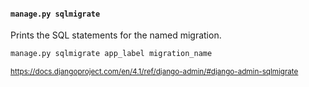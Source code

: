 #### `manage.py sqlmigrate`

Prints the SQL statements for the named migration.

```sh
manage.py sqlmigrate app_label migration_name
```

<small>

https://docs.djangoproject.com/en/4.1/ref/django-admin/#django-admin-sqlmigrate

</small>


<aside class="notes">
</aside>
